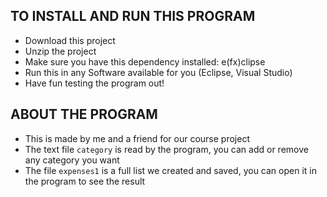 ## TO INSTALL AND RUN THIS PROGRAM ##
* Download this project
* Unzip the project
* Make sure you have this dependency installed: e(fx)clipse
* Run this in any Software available for you (Eclipse, Visual Studio)
* Have fun testing the program out!


## ABOUT THE PROGRAM ##
* This is made by me and a friend for our course project
* The text file `category` is read by the program, you can add or remove any category you want
* The file `expenses1` is a full list we created and saved, you can open it in the program to see the result
